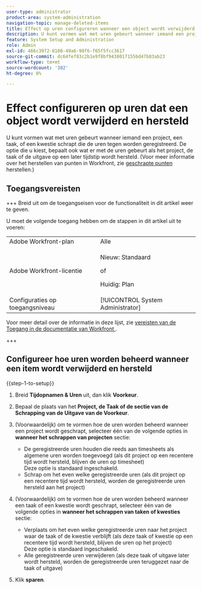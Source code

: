 ```yaml
---
user-type: administrator
product-area: system-administration
navigation-topic: manage-deleted-items
title: Effect op uren configureren wanneer een object wordt verwijderd en hersteld
description: U kunt vormen wat met uren gebeurt wanneer iemand een project, een taak, of een kwestie schrapt die de uren tegen worden geregistreerd. De optie die u kiest, bepaalt ook wat er met de uren gebeurt als het project, de taak of de uitgave op een later tijdstip wordt hersteld. (Zie Verwijderde items herstellen voor meer informatie over het herstellen van items in Workfront.)
feature: System Setup and Administration
role: Admin
exl-id: 466c3972-8108-49a6-98f6-f65f5fcc3617
source-git-commit: dc64fef83c2b1e9f8bf9438017155bd47b83ab23
workflow-type: tm+mt
source-wordcount: '382'
ht-degree: 0%

---
```


# Effect configureren op uren dat een object wordt verwijderd en hersteld

U kunt vormen wat met uren gebeurt wanneer iemand een project, een taak, of een kwestie schrapt die de uren tegen worden geregistreerd. De optie die u kiest, bepaalt ook wat er met de uren gebeurt als het project, de taak of de uitgave op een later tijdstip wordt hersteld. (Voor meer informatie over het herstellen van punten in Workfront, zie [ geschrapte punten ](../../../administration-and-setup/manage-workfront/manage-deleted-items/restore-deleted-items.md) herstellen.)

## Toegangsvereisten

+++ Breid uit om de toegangseisen voor de functionaliteit in dit artikel weer te geven.

U moet de volgende toegang hebben om de stappen in dit artikel uit te voeren:

<table style="table-layout:auto"> 
 <col> 
 <col> 
 <tbody> 
  <tr> 
   <td role="rowheader">Adobe Workfront-plan</td> 
   <td>Alle</td> 
  </tr> 
  <tr> 
  <tr> 
   <td role="rowheader">Adobe Workfront-licentie</td> 
   <td><p>Nieuw: Standaard</p>
       <p>of</p>
       <p>Huidig: Plan</p></td>
  </tr> 
  </tr> 
  <tr> 
   <td role="rowheader">Configuraties op toegangsniveau</td> 
   <td>[!UICONTROL System Administrator]</td>
  </tr> 
 </tbody> 
</table>

Voor meer detail over de informatie in deze lijst, zie [ vereisten van de Toegang in de documentatie van Workfront ](/help/quicksilver/administration-and-setup/add-users/access-levels-and-object-permissions/access-level-requirements-in-documentation.md).

+++

## Configureer hoe uren worden beheerd wanneer een item wordt verwijderd en hersteld

{{step-1-to-setup}}

1. Breid **Tijdopnamen &amp; Uren** uit, dan klik **Voorkeur**.

1. Bepaal de plaats van het **Project, de Taak of de sectie van de Schrapping van de Uitgave van de Voorkeur**.
1. (Voorwaardelijk) om te vormen hoe de uren worden beheerd wanneer een project wordt geschrapt, selecteer één van de volgende opties in **wanneer het schrappen van projecten** sectie:

   * De geregistreerde uren houden die reeds aan timesheets als algemene uren worden toegevoegd (als dit project op een recentere tijd wordt hersteld, blijven de uren op timesheet)\
     Deze optie is standaard ingeschakeld.
   * Schrap om het even welke geregistreerde uren (als dit project op een recentere tijd wordt hersteld, worden de geregistreerde uren hersteld aan het project)

1. (Voorwaardelijk) om te vormen hoe de uren worden beheerd wanneer een taak of een kwestie wordt geschrapt, selecteer één van de volgende opties in **wanneer het schrappen van taken of kwesties** sectie:

   * Verplaats om het even welke geregistreerde uren naar het project waar de taak of de kwestie verblijft (als deze taak of kwestie op een recentere tijd wordt hersteld, blijven de uren op het project)\
     Deze optie is standaard ingeschakeld.
   * Alle geregistreerde uren verwijderen (als deze taak of uitgave later wordt hersteld, worden de geregistreerde uren teruggezet naar de taak of uitgave)

1. Klik **sparen**.
